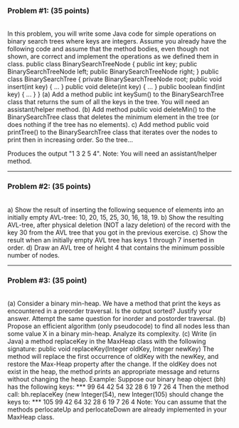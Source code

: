 <h3>Problem #1: (35 points)</h3><br>
In this problem, you will write some Java code for simple operations on binary search
trees where keys are integers. Assume you already have the following code and assume
that the method bodies, even though not shown, are correct and implement the operations
as we defined them in class.
public class BinarySearchTreeNode
{
public int key;
public BinarySearchTreeNode left;
public BinarySearchTreeNode right;
}
public class BinarySearchTree
{
private BinarySearchTreeNode root;
public void insert(int key) { ... }
public void delete(int key) { ... }
public boolean find(int key) { ... }
}
(a) Add a method public int keySum() to the BinarySearchTree class that returns the sum
of all the keys in the tree. You will need an assistant/helper method.
(b) Add method public void deleteMin() to the BinarySearchTree class that deletes the
minimum element in the tree (or does nothing if the tree has no elements).
c) Add method public void printTree() to the BinarySearchTree class that iterates over
the nodes to print then in increasing order. So the tree...

Produces the output "1 3 2 5 4".
Note: You will need an assistant/helper method.

<hr>

<h3>Problem #2: (35 points)</h3><br>
a) Show the result of inserting the following sequence of elements into an initially empty
AVL-tree: 10, 20, 15, 25, 30, 16, 18, 19.
b) Show the resulting AVL-tree, after physical deletion (NOT a lazy deletion) of the record
with the key 30 from the AVL tree that you got in the previous exercise.
c) Show the result when an initially empty AVL tree has keys 1 through 7 inserted in order.
d) Draw an AVL tree of height 4 that contains the minimum possible number of nodes.
<hr>

<h3>Problem #3: (35 point)</h3><br>
(a) Consider a binary min-heap. We have a method that print the keys as encountered in a
preorder traversal. Is the output sorted? Justify your answer. Attempt the same question
for inorder and postorder traversal.
(b) Propose an efficient algorithm (only pseudocode) to find all nodes less than some value
X in a binary min-heap. Analyze its complexity.
(c) Write (in Java) a method replaceKey in the MaxHeap class with the following
signature:
public void replaceKey(Integer oldKey, Integer newKey)
The method will replace the first occurrence of oldKey with the newKey, and restore
the Max-Heap property after the change. If the oldKey does not exist in the heap, the
method prints an appropriate message and returns without changing the heap.
Example: Suppose our binary heap object (bh) has the following keys:
*** 99 64 42 54 32 28 6 19 7 26 4
Then the method call: bh.replaceKey (new Integer(54), new Integer(105) should
change the keys to:
*** 105 99 42 64 32 28 6 19 7 26 4
Note: You can assume that the methods perlocateUp and perlocateDown are already
implemented in your MaxHeap class.
